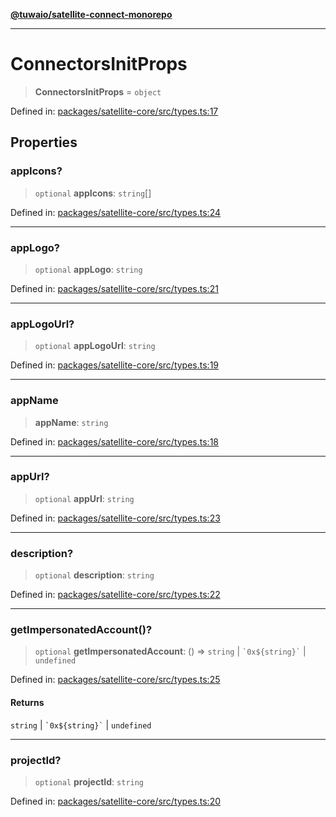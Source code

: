 [**@tuwaio/satellite-connect-monorepo**](../../../README.md)

***

# ConnectorsInitProps

> **ConnectorsInitProps** = `object`

Defined in: [packages/satellite-core/src/types.ts:17](https://github.com/TuwaIO/satellite-connect/blob/9d1ad32f8af8fc6063a3d0617e2ab1bd902762ad/packages/satellite-core/src/types.ts#L17)

## Properties

### appIcons?

> `optional` **appIcons**: `string`[]

Defined in: [packages/satellite-core/src/types.ts:24](https://github.com/TuwaIO/satellite-connect/blob/9d1ad32f8af8fc6063a3d0617e2ab1bd902762ad/packages/satellite-core/src/types.ts#L24)

***

### appLogo?

> `optional` **appLogo**: `string`

Defined in: [packages/satellite-core/src/types.ts:21](https://github.com/TuwaIO/satellite-connect/blob/9d1ad32f8af8fc6063a3d0617e2ab1bd902762ad/packages/satellite-core/src/types.ts#L21)

***

### appLogoUrl?

> `optional` **appLogoUrl**: `string`

Defined in: [packages/satellite-core/src/types.ts:19](https://github.com/TuwaIO/satellite-connect/blob/9d1ad32f8af8fc6063a3d0617e2ab1bd902762ad/packages/satellite-core/src/types.ts#L19)

***

### appName

> **appName**: `string`

Defined in: [packages/satellite-core/src/types.ts:18](https://github.com/TuwaIO/satellite-connect/blob/9d1ad32f8af8fc6063a3d0617e2ab1bd902762ad/packages/satellite-core/src/types.ts#L18)

***

### appUrl?

> `optional` **appUrl**: `string`

Defined in: [packages/satellite-core/src/types.ts:23](https://github.com/TuwaIO/satellite-connect/blob/9d1ad32f8af8fc6063a3d0617e2ab1bd902762ad/packages/satellite-core/src/types.ts#L23)

***

### description?

> `optional` **description**: `string`

Defined in: [packages/satellite-core/src/types.ts:22](https://github.com/TuwaIO/satellite-connect/blob/9d1ad32f8af8fc6063a3d0617e2ab1bd902762ad/packages/satellite-core/src/types.ts#L22)

***

### getImpersonatedAccount()?

> `optional` **getImpersonatedAccount**: () => `string` \| `` `0x${string}` `` \| `undefined`

Defined in: [packages/satellite-core/src/types.ts:25](https://github.com/TuwaIO/satellite-connect/blob/9d1ad32f8af8fc6063a3d0617e2ab1bd902762ad/packages/satellite-core/src/types.ts#L25)

#### Returns

`string` \| `` `0x${string}` `` \| `undefined`

***

### projectId?

> `optional` **projectId**: `string`

Defined in: [packages/satellite-core/src/types.ts:20](https://github.com/TuwaIO/satellite-connect/blob/9d1ad32f8af8fc6063a3d0617e2ab1bd902762ad/packages/satellite-core/src/types.ts#L20)
